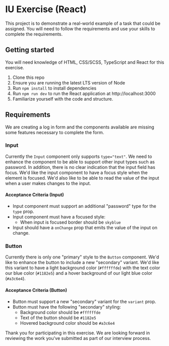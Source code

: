 # IU Exercise (React)

This project is to demonstrate a real-world example of a task that could be assigned. You will need to follow the requirements and use your skills to complete the requirements.

## Getting started

You will need knowledge of HTML, CSS/SCSS, TypeScript and React for this exercise.

1. Clone this repo
2. Ensure you are running the latest LTS version of Node
3. Run `npm install` to install dependencies
4. Run `npm run dev` to run the React application at http://localhost:3000
5. Familiarize yourself with the code and structure.

## Requirements

We are creating a log in form and the components available are missing some features necessary to complete the form.

### Input

Currently the `Input` component only supports `type="text"`. We need to enhance the component to be able to support other input types such as password. In addition, there is no clear indication that the input field has focus. We'd like the input component to have a focus style when the element is focused. We'd also like to be able to read the value of the input when a user makes changes to the input.

#### Acceptance Criteria (Input)
- Input component must support an additional "password" type for the `type` prop.
- Input component must have a focused style:
    - When input is focused border should be `skyblue`
- Input should have a `onChange` prop that emits the value of the input on change.

### Button

Currently there is only one "primary" style to the `Button` component. We'd like to enhance the button to include a new "secondary" variant. We'd like this variant to have a light background color (`#ffffffde`) with the text color our blue color (`#1182e5`) and a hover background of our light blue color (`#a3c6e4`).

#### Acceptance Criteria (Button)
- Button must support a new "secondary" variant for the `variant` prop.
- Button must have the following "secondary" styling:
    - Background color should be `#ffffffde`
    - Text of the button should be `#1182e5`
    - Hovered background color should be `#a3c6e4`

Thank you for participating in this exercise. We are looking forward in reviewing the work you've submitted as part of our interview process.